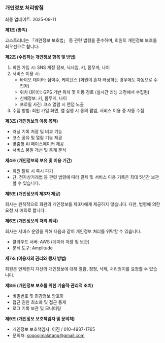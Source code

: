 ### 개인정보 처리방침

최종 업데이트: 2025-09-11

**제1조 (총칙)**

고스트러너는 「개인정보 보호법」 등 관련 법령을 준수하며, 회원의 개인정보 보호를 최우선으로 합니다.

**제2조 (수집하는 개인정보 항목 및 방법)**

1. 회원 가입 시: SNS 계정 정보, 닉네임, 키, 몸무게, 나이
2. 서비스 이용 시:
    - 바이오 데이터: 심박수, 케이던스 (회원이 혼자 러닝하는 경우에도 자동으로 수집됨)
    - 위치 데이터: GPS 기반 위치 및 이동 경로 (실시간 러닝 과정에서 수집됨)
    - 신체정보: 키, 몸무게, 나이
    - 프로필 사진: 코스 열람 시 랜덤 노출
3. 수집 방법: 회원 가입 화면, 앱 실행 시 동의 팝업, 서비스 이용 중 자동 수집

**제3조 (개인정보의 이용 목적)**

-   러닝 기록 저장 및 비교 기능
-   코스 공유 및 열람 기능 제공
-   맞춤형 AI 페이스메이커 제공
-   서비스 품질 개선 및 통계 분석

**제4조 (개인정보의 보유 및 이용 기간)**

-   회원 탈퇴 시 즉시 파기
-   단, 전자상거래법 등 관련 법령에 따라 결제 및 서비스 이용 기록은 최대 5년간 보관할 수 있습니다.

**제5조 (개인정보의 제3자 제공)**

회사는 원칙적으로 회원의 개인정보를 제3자에게 제공하지 않습니다. 다만, 법령에 의한 요청 시 예외로 합니다.

**제6조 (개인정보의 처리 위탁)**

회사는 서비스 운영을 위해 다음과 같이 개인정보 처리를 위탁할 수 있습니다.

-   클라우드 서버: AWS (데이터 저장 및 보관)
-   분석 도구: Amplitude

**제7조 (이용자의 권리와 행사 방법)**

회원은 언제든지 자신의 개인정보에 대해 열람, 정정, 삭제, 처리정지를 요청할 수 있습니다.

**제8조 (개인정보 보호를 위한 기술적·관리적 조치)**

-   비밀번호 및 민감정보 암호화
-   접근 권한 최소화 및 접근 통제
-   로그 기록 보관 및 모니터링

**제9조 (개인정보 보호책임자 및 문의처)**

-   개인정보 보호책임자: 이진 / 010-4937-1765
-   문의처: [sogogimalatang@gmail.com](mailto:sogogimalatang@gmail.com)
